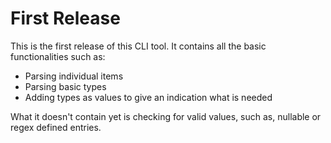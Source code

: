 # First Release

This is the first release of this CLI tool. It contains all the basic functionalities such as:
- Parsing individual items
- Parsing basic types
- Adding types as values to give an indication what is needed

What it doesn't contain yet is checking for valid values, such as, nullable or regex defined entries.
